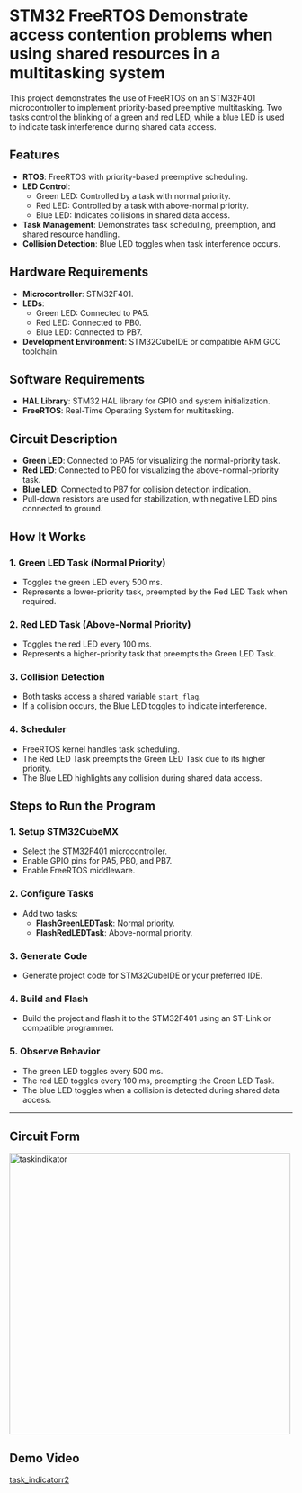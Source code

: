 # STM32 FreeRTOS Demonstrate access contention problems when using shared resources in a multitasking system

This project demonstrates the use of FreeRTOS on an STM32F401 microcontroller to implement priority-based preemptive multitasking. Two tasks control the blinking of a green and red LED, while a blue LED is used to indicate task interference during shared data access.

## Features
- **RTOS**: FreeRTOS with priority-based preemptive scheduling.
- **LED Control**:
  - Green LED: Controlled by a task with normal priority.
  - Red LED: Controlled by a task with above-normal priority.
  - Blue LED: Indicates collisions in shared data access.
- **Task Management**: Demonstrates task scheduling, preemption, and shared resource handling.
- **Collision Detection**: Blue LED toggles when task interference occurs.

## Hardware Requirements
- **Microcontroller**: STM32F401.
- **LEDs**:
  - Green LED: Connected to PA5.
  - Red LED: Connected to PB0.
  - Blue LED: Connected to PB7.
- **Development Environment**: STM32CubeIDE or compatible ARM GCC toolchain.

## Software Requirements
- **HAL Library**: STM32 HAL library for GPIO and system initialization.
- **FreeRTOS**: Real-Time Operating System for multitasking.

## Circuit Description
- **Green LED**: Connected to PA5 for visualizing the normal-priority task.
- **Red LED**: Connected to PB0 for visualizing the above-normal-priority task.
- **Blue LED**: Connected to PB7 for collision detection indication.
- Pull-down resistors are used for stabilization, with negative LED pins connected to ground.

## How It Works

### 1. Green LED Task (Normal Priority)
- Toggles the green LED every 500 ms.
- Represents a lower-priority task, preempted by the Red LED Task when required.

### 2. Red LED Task (Above-Normal Priority)
- Toggles the red LED every 100 ms.
- Represents a higher-priority task that preempts the Green LED Task.

### 3. Collision Detection
- Both tasks access a shared variable `start_flag`.
- If a collision occurs, the Blue LED toggles to indicate interference.

### 4. Scheduler
- FreeRTOS kernel handles task scheduling.
- The Red LED Task preempts the Green LED Task due to its higher priority.
- The Blue LED highlights any collision during shared data access.

## Steps to Run the Program

### 1. Setup STM32CubeMX
- Select the STM32F401 microcontroller.
- Enable GPIO pins for PA5, PB0, and PB7.
- Enable FreeRTOS middleware.

### 2. Configure Tasks
- Add two tasks:
  - **FlashGreenLEDTask**: Normal priority.
  - **FlashRedLEDTask**: Above-normal priority.

### 3. Generate Code
- Generate project code for STM32CubeIDE or your preferred IDE.

### 4. Build and Flash
- Build the project and flash it to the STM32F401 using an ST-Link or compatible programmer.

### 5. Observe Behavior
- The green LED toggles every 500 ms.
- The red LED toggles every 100 ms, preempting the Green LED Task.
- The blue LED toggles when a collision is detected during shared data access.

---

## Circuit Form
<img width="500" alt="taskindikator" src="https://github.com/user-attachments/assets/2adc1669-8599-47b5-87c8-a6995886f812">

## Demo Video
[task_indicatorr2](https://github.com/user-attachments/assets/c91b375b-0913-42cc-b687-aafcee96cc7c)




